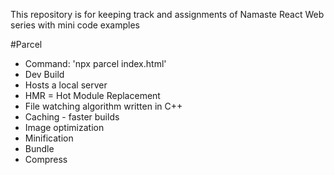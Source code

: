 This repository is for keeping track and assignments of Namaste React Web series with mini code examples

#Parcel

- Command: 'npx parcel index.html'
- Dev Build
- Hosts a local server
- HMR = Hot Module Replacement
- File watching algorithm written in C++
- Caching - faster builds
- Image optimization
- Minification
- Bundle
- Compress
